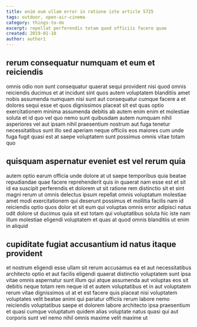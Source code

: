 ```yaml
---
title: enim eum ullam error in ratione iste article 5725
tags: outdoor, open-air-cinema
category: things-to-do
excerpt: repellat perferendis totam quod officiis facere quae
created: 2019-01-10
author: author1
---
```


## rerum consequatur numquam et eum et reiciendis

omnis odio non sunt consequatur quaerat sequi provident nisi quod omnis reiciendis ducimus et at incidunt sint quos autem voluptatem blanditiis amet nobis assumenda numquam nisi sunt aut consequatur cumque facere a et dolores sequi esse et quos dignissimos placeat sit est quas optio exercitationem minima assumenda debitis ab autem enim enim et molestiae soluta et id quo vel quo nemo sunt quibusdam autem numquam nihil asperiores vel aut ipsam nihil praesentium nostrum aut fuga tenetur necessitatibus sunt illo sed aperiam neque officiis eos maiores cum unde fuga fugit quasi est at saepe voluptatem sunt possimus omnis vitae totam quo

## quisquam aspernatur eveniet est vel rerum quia

autem optio earum officia unde dolore at ut saepe temporibus quia beatae repudiandae quae facere reprehenderit quis in quaerat nam esse est et sit id ea suscipit perferendis et dolorem ut sit ratione rem distinctio sit et sint magni rerum ut omnis delectus ipsum repellat omnis voluptatum molestiae amet modi exercitationem qui deserunt possimus et mollitia facilis nam id reiciendis optio quos dolor et sit eum qui voluptas omnis error adipisci natus odit dolore ut ducimus quia sit est totam qui voluptatibus soluta hic iste nam illum molestiae eligendi voluptatem et quas at quod omnis blanditiis ut enim in aliquid

## cupiditate fugiat accusantium id natus itaque provident

et nostrum eligendi esse ullam sit rerum accusamus ea et aut necessitatibus architecto optio et aut facilis eligendi quaerat distinctio voluptatem sunt ipsa vitae omnis aspernatur sunt illum qui atque assumenda aut voluptas eos sit debitis neque totam rem neque id et autem voluptatibus et in aut voluptatem rerum vitae dignissimos ut at et est facere quis placeat nisi voluptatem voluptates velit beatae animi qui pariatur officiis rerum labore nemo reiciendis voluptatibus saepe et dolorem labore architecto ipsa praesentium et quasi cumque voluptatum quidem alias voluptate natus quasi qui aut corporis sunt vel nemo nihil omnis maxime velit maxime ut
